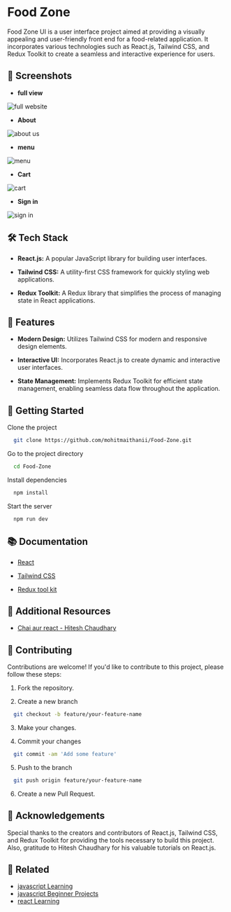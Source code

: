 # Food Zone

Food Zone UI is a user interface project aimed at providing a visually appealing and user-friendly front end for a food-related application. It incorporates various technologies such as React.js, Tailwind CSS, and Redux Toolkit to create a seamless and interactive experience for users.

## 📸 Screenshots
- **full view**
  
![full website](https://github.com/mohitmaithanii/Food-Zone/assets/126086791/55c50dfe-ac31-4de7-9ce3-f40f1db57862)

- **About**
  
![about us](https://github.com/mohitmaithanii/Food-Zone/assets/126086791/7d19d299-cb95-49d0-900e-4466e1d62871)

- **menu**

![menu](https://github.com/mohitmaithanii/Food-Zone/assets/126086791/9648cde1-1ad5-4bee-8881-8d3fbc61b550)

- **Cart**

![cart](https://github.com/mohitmaithanii/Food-Zone/assets/126086791/5689ea4b-5579-4a64-b27f-c38e9e3f4f8a)

- **Sign in**

![sign in](https://github.com/mohitmaithanii/Food-Zone/assets/126086791/ffd3d7b0-6e0d-470f-b2b3-6079e10e70a7)

## 🛠️ Tech Stack

- **React.js:** A popular JavaScript library for building user interfaces.

- **Tailwind CSS:** A utility-first CSS framework for quickly styling web applications.

- **Redux Toolkit:** A Redux library that simplifies the process of managing state in React applications.


## 🌟 Features

- **Modern Design:** Utilizes Tailwind CSS for modern and responsive design elements.

- **Interactive UI:** Incorporates React.js to create dynamic and interactive user interfaces.

- **State Management:** Implements Redux Toolkit for efficient state management, enabling seamless data flow throughout the application.


## 🚀 Getting Started

Clone the project

```bash
  git clone https://github.com/mohitmaithanii/Food-Zone.git
```

Go to the project directory

```bash
  cd Food-Zone
```

Install dependencies

```bash
  npm install
```

Start the server

```bash
  npm run dev
```


## 📚 Documentation

- [React](https://react.dev/)

- [Tailwind CSS](https://tailwindcss.com/)

- [Redux tool kit](https://redux-toolkit.js.org/)

## 📖 Additional Resources

- [Chai aur react - Hitesh Chaudhary](https://youtube.com/playlist?list=PLu71SKxNbfoDqgPchmvIsL4hTnJIrtige&si=bF-B2eoL5jBrcAeW)
## 💼 Contributing

Contributions are welcome! If you'd like to contribute to this project, please follow these steps:

1. Fork the repository.

2. Create a new branch 
```bash
  git checkout -b feature/your-feature-name
```
3. Make your changes.

4. Commit your changes 
```bash
  git commit -am 'Add some feature'
```

5. Push to the branch

```bash
  git push origin feature/your-feature-name
```
6. Create a new Pull Request. 
## 🙏 Acknowledgements

Special thanks to the creators and contributors of React.js, Tailwind CSS, and Redux Toolkit for providing the tools necessary to build this project. Also, gratitude to Hitesh Chaudhary for his valuable tutorials on React.js.
## 📌 Related 

- [javascript Learning](https://github.com/mohitmaithanii/JavaScript-Learning)
- [javascript Beginner Projects](https://github.com/mohitmaithanii/Beginner-Javascript-Projects)
- [react Learning](https://github.com/mohitmaithanii/React-Learning)
